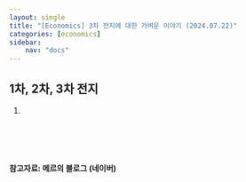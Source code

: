 ```yaml
---
layout: single
title: "[Economics] 3차 전지에 대한 가벼운 이야기 (2024.07.22)"
categories: [economics]
sidebar:
    nav: "docs"
---
```


## 1차, 2차, 3차 전지
1. 


 <br/>


<br/>
<br/>

#### 참고자료: 메르의 블로그 (네이버) 